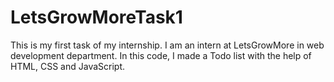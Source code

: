 # LetsGrowMoreTask1
This is my first task of my internship. I am an intern at LetsGrowMore in web development department. In this code, I made a Todo list with the help of HTML, CSS and JavaScript.
